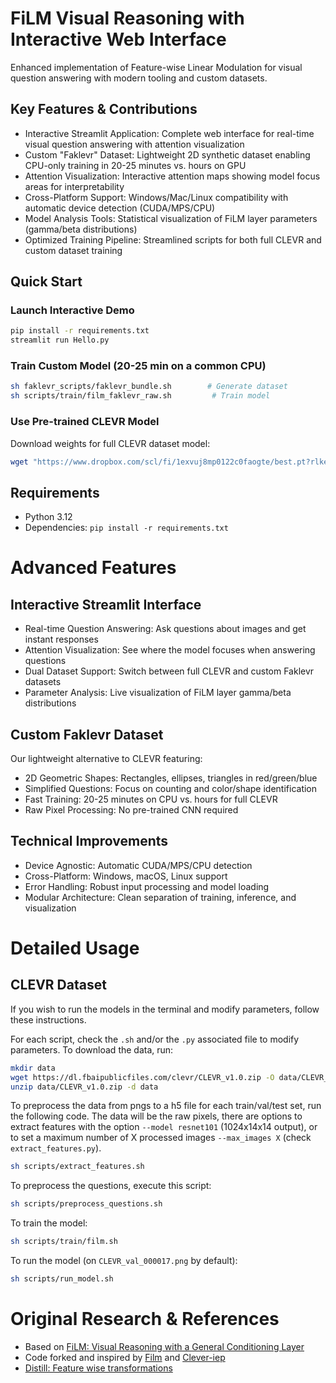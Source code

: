 # FiLM Visual Reasoning with Interactive Web Interface

Enhanced implementation of Feature-wise Linear Modulation for visual question answering with modern tooling and custom datasets.

## Key Features & Contributions

- Interactive Streamlit Application: Complete web interface for real-time visual question answering with attention visualization
- Custom "Faklevr" Dataset: Lightweight 2D synthetic dataset enabling CPU-only training in 20-25 minutes vs. hours on GPU
- Attention Visualization: Interactive attention maps showing model focus areas for interpretability
- Cross-Platform Support: Windows/Mac/Linux compatibility with automatic device detection (CUDA/MPS/CPU)
- Model Analysis Tools: Statistical visualization of FiLM layer parameters (gamma/beta distributions)
- Optimized Training Pipeline: Streamlined scripts for both full CLEVR and custom dataset training

## Quick Start

### Launch Interactive Demo
```bash
pip install -r requirements.txt
streamlit run Hello.py
```

### Train Custom Model (20-25 min on a common CPU)
```bash
sh faklevr_scripts/faklevr_bundle.sh        # Generate dataset
sh scripts/train/film_faklevr_raw.sh         # Train model
```

### Use Pre-trained CLEVR Model
Download weights for full CLEVR dataset model:
```bash
wget "https://www.dropbox.com/scl/fi/1exvuj8mp0122c0faogte/best.pt?rlkey=huyzf4nhnr6p8jwsnyiy14nd0&st=odj3a2ns" -O data/best.pt
```

## Requirements
- Python 3.12
- Dependencies: `pip install -r requirements.txt`

# Advanced Features

## Interactive Streamlit Interface
- Real-time Question Answering: Ask questions about images and get instant responses
- Attention Visualization: See where the model focuses when answering questions
- Dual Dataset Support: Switch between full CLEVR and custom Faklevr datasets
- Parameter Analysis: Live visualization of FiLM layer gamma/beta distributions

## Custom Faklevr Dataset
Our lightweight alternative to CLEVR featuring:
- 2D Geometric Shapes: Rectangles, ellipses, triangles in red/green/blue
- Simplified Questions: Focus on counting and color/shape identification
- Fast Training: 20-25 minutes on CPU vs. hours for full CLEVR
- Raw Pixel Processing: No pre-trained CNN required

## Technical Improvements
- Device Agnostic: Automatic CUDA/MPS/CPU detection
- Cross-Platform: Windows, macOS, Linux support
- Error Handling: Robust input processing and model loading
- Modular Architecture: Clean separation of training, inference, and visualization

# Detailed Usage
## CLEVR Dataset
If you wish to run the models in the terminal and modify parameters, follow these instructions.

For each script, check the `.sh` and/or the `.py` associated file to modify parameters.
To download the data, run:
```bash
mkdir data
wget https://dl.fbaipublicfiles.com/clevr/CLEVR_v1.0.zip -O data/CLEVR_v1.0.zip
unzip data/CLEVR_v1.0.zip -d data
```

To preprocess the data from pngs to a h5 file for each train/val/test set, run the following code. The data will be the raw pixels, there are options to extract features with the option `--model resnet101` (1024x14x14 output), or to set a maximum number of X processed images `--max_images X` (check `extract_features.py`).
```bash
sh scripts/extract_features.sh
```

To preprocess the questions, execute this script:
```bash
sh scripts/preprocess_questions.sh
```

To train the model:
```bash
sh scripts/train/film.sh
```

To run the model (on `CLEVR_val_000017.png` by default):
```bash
sh scripts/run_model.sh
```

# Original Research & References
- Based on [FiLM: Visual Reasoning with a General Conditioning Layer](https://arxiv.org/pdf/1709.07871)
- Code forked and inspired by [Film](https://github.com/ethanjperez/film) and [Clever-iep](https://github.com/facebookresearch/clevr-iep)
- [Distill: Feature wise transformations](https://distill.pub/2018/feature-wise-transformations/)
